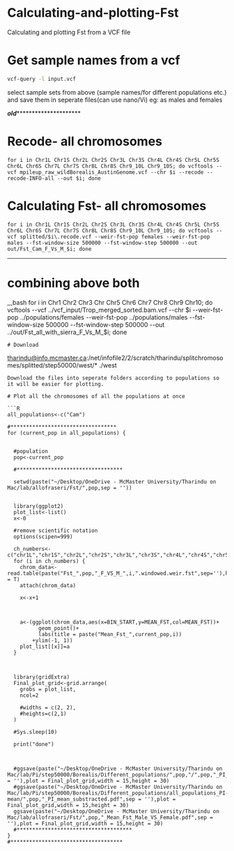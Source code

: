 # Calculating-and-plotting-Fst
Calculating and plotting Fst from a VCF file

# Get sample names from a vcf 
```bash
vcf-query -l input.vcf
```
select sample sets from above (sample names/for different populations etc.) and save them in seperate files(can use nano/Vi)
eg: as males and females

***********old********************************
# Recode- all chromosomes
```
for i in Chr1L Chr1S Chr2L Chr2S Chr3L Chr3S Chr4L Chr4S Chr5L Chr5S Chr6L Chr6S Chr7L Chr7S Chr8L Chr8S Chr9_10L Chr9_10S; do vcftools --vcf mpileup_raw_wildBorealis_AustinGenome.vcf --chr $i --recode --recode-INFO-all --out $i; done
```

# Calculating Fst- all chromosomes
```
for i in Chr1L Chr1S Chr2L Chr2S Chr3L Chr3S Chr4L Chr4S Chr5L Chr5S Chr6L Chr6S Chr7L Chr7S Chr8L Chr8S Chr9_10L Chr9_10S; do vcftools --vcf splitted/$i\.recode.vcf --weir-fst-pop females --weir-fst-pop males --fst-window-size 500000 --fst-window-step 500000 --out out/Fst_Cam_F_Vs_M_$i; done

```
************************************************

# combining above both

,,,bash
for i in Chr1 Chr2 Chr3 Chr Chr5 Chr6 Chr7 Chr8 Chr9 Chr10; do vcftools --vcf ../vcf_input/Trop_merged_sorted.bam.vcf --chr $i --weir-fst-pop ../populations/females --weir-fst-pop ../populations/males --fst-window-size 500000 --fst-window-step 500000 --out ../out/Fst_all_with_sierra_F_Vs_M_$i; done
```
# Download
```
tharindu@info.mcmaster.ca:/net/infofile2/2/scratch/tharindu/splitchromosomes/splitted/step50000/west/* ./west
```
Download the files into seperate folders according to populations so it will be easier for plotting.

# Plot all the chromosomes of all the populations at once

```R
all_populations<-c("Cam")

#**********************************
for (current_pop in all_populations) {
  
  
  #population
  pop<-current_pop
  
  #**********************************
  
  setwd(paste("~/Desktop/OneDrive - McMaster University/Tharindu on Mac/lab/allofraseri/Fst/",pop,sep = ''))
  
  
  library(ggplot2)
  plot_list<-list()
  x<-0
  
  #remove scientific notation
  options(scipen=999)
  
  ch_numbers<-c("chr1L","chr1S","chr2L","chr2S","chr3L","chr3S","chr4L","chr4S","chr5L","chr5S","chr6L","chr6S","chr7L","chr7S","chr8L","chr8S","chr9_10L","chr9_10S")
  for (i in ch_numbers) {
    chrom_data<-read.table(paste("Fst_",pop,"_F_VS_M_",i,".windowed.weir.fst",sep=''),header = T)
    attach(chrom_data)
    
    x<-x+1
    
    
    
    a<-(ggplot(chrom_data,aes(x=BIN_START,y=MEAN_FST,col=MEAN_FST))+
          geom_point()+
          labs(title = paste("Mean_Fst_",current_pop,i))
        +ylim(-1, 1))
    plot_list[[x]]=a
  }
  
  
  
  library(gridExtra)
  Final_plot_grid<-grid.arrange(
    grobs = plot_list,
    ncol=2
    
    #widths = c(2, 2),
    #heights=c(2,1)
  )
  
  #Sys.sleep(10)
  
  print("done")
  
  
  
  #ggsave(paste("~/Desktop/OneDrive - McMaster University/Tharindu on Mac/lab/Pi/step50000/Borealis/Different_populations/",pop,"/",pop,"_PI_mean_substracted.pdf",sep = ''),plot = Final_plot_grid,width = 15,height = 30)
  #ggsave(paste("~/Desktop/OneDrive - McMaster University/Tharindu on Mac/lab/Pi/step50000/Borealis/Different_populations/all_populations_PI-mean/",pop,"_PI_mean_substracted.pdf",sep = ''),plot = Final_plot_grid,width = 15,height = 30)
  ggsave(paste("~/Desktop/OneDrive - McMaster University/Tharindu on Mac/lab/allofraseri/Fst/",pop,"_Mean_Fst_Male_VS_Female.pdf",sep = ''),plot = Final_plot_grid,width = 15,height = 30)
  #*************************************
}
#************************************
```
